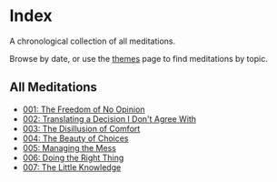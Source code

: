 # Index

A chronological collection of all meditations. 

Browse by date, or use the [themes](themes.md) page to find meditations by topic.

## All Meditations

- [001: The Freedom of No Opinion](meditations/001_the_freedom_of_no_opinion.md)
- [002: Translating a Decision I Don't Agree With](meditations/002_control_and_acceptance.md)
- [003: The Disillusion of Comfort](meditations/003_the_disillusion_of_comfort.md)
- [004: The Beauty of Choices](meditations/004_the_beauty_of_choices.md)
- [005: Managing the Mess](meditations/005_managing_the_mess.md)
- [006: Doing the Right Thing](meditations/006_do_the_right_thing.md)
- [007: The Little Knowledge](meditations/007_the_little_knowledge.md)